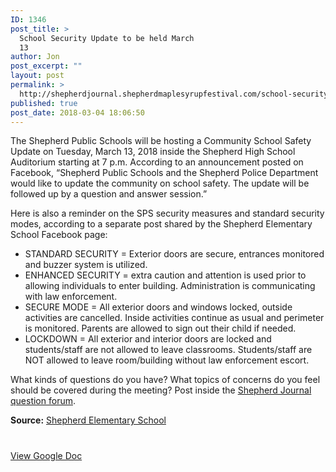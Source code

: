 ```yaml
---
ID: 1346
post_title: >
  School Security Update to be held March
  13
author: Jon
post_excerpt: ""
layout: post
permalink: >
  http://shepherdjournal.shepherdmaplesyrupfestival.com/school-security-update-to-be-held-march-13
published: true
post_date: 2018-03-04 18:06:50
---
```

The Shepherd Public Schools will be hosting a Community School Safety Update on Tuesday, March 13, 2018 inside the Shepherd High School Auditorium starting at 7 p.m. According to an announcement posted on Facebook, “Shepherd Public Schools and the Shepherd Police Department would like to update the community on school safety. The update will be followed up by a question and answer session.”<!--more-->

Here is also a reminder on the SPS security measures and standard security modes, according to a separate post shared by the Shepherd Elementary School Facebook page:
<ul>
 	<li>STANDARD SECURITY = Exterior doors are secure, entrances monitored and buzzer system is utilized.</li>
 	<li>ENHANCED SECURITY = extra caution and attention is used prior to allowing individuals to enter building. Administration is communicating with law enforcement.</li>
 	<li>SECURE MODE = All exterior doors and windows locked, outside activities are cancelled. Inside activities continue as usual and perimeter is monitored. Parents are allowed to sign out their child if needed.</li>
 	<li>LOCKDOWN = All exterior and interior doors are locked and students/staff are not allowed to leave classrooms. Students/staff are NOT allowed to leave room/building without law enforcement escort.</li>
</ul>
What kinds of questions do you have? What topics of concerns do you feel should be covered during the meeting? Post inside the <a href="http://shepherdjournal.shepherdmaplesyrupfestival.com/questions/categories/school-safety">Shepherd Journal question forum</a>.

<b>Source:</b> <a href="https://www.facebook.com/groups/tsjeducation/permalink/2459469584278280/">Shepherd Elementary School</a>

#

<a href="https://docs.google.com/document/d/1Z3S8HrMQ1jRhJ59OaGuo728f_8jJd60a77adeaQjrPk/edit?usp=sharing">View Google Doc</a>